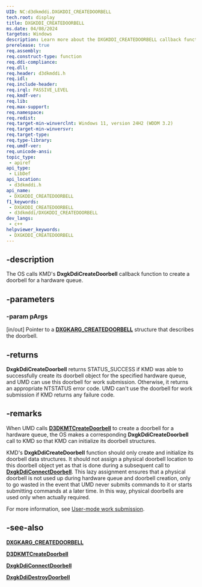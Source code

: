 ```yaml
---
UID: NC:d3dkmddi.DXGKDDI_CREATEDOORBELL
tech.root: display
title: DXGKDDI_CREATEDOORBELL
ms.date: 04/08/2024
targetos: Windows
description: Learn more about the DXGKDDI_CREATEDOORBELL callback function.
prerelease: true
req.assembly: 
req.construct-type: function
req.ddi-compliance: 
req.dll: 
req.header: d3dkmddi.h
req.idl: 
req.include-header: 
req.irql: PASSIVE_LEVEL
req.kmdf-ver: 
req.lib: 
req.max-support: 
req.namespace: 
req.redist: 
req.target-min-winverclnt: Windows 11, version 24H2 (WDDM 3.2)
req.target-min-winversvr: 
req.target-type: 
req.type-library: 
req.umdf-ver: 
req.unicode-ansi: 
topic_type:
 - apiref
api_type:
 - LibDef
api_location:
 - d3dkmddi.h
api_name:
 - DXGKDDI_CREATEDOORBELL
f1_keywords:
 - DXGKDDI_CREATEDOORBELL
 - d3dkmddi/DXGKDDI_CREATEDOORBELL
dev_langs:
 - c++
helpviewer_keywords:
 - DXGKDDI_CREATEDOORBELL
---
```


## -description

The OS calls KMD's **DxgkDdiCreateDoorbell** callback function to create a doorbell for a hardware queue.

## -parameters

### -param pArgs

[in/out] Pointer to a [**DXGKARG_CREATEDOORBELL**](ns-d3dkmddi-dxgkarg_createdoorbell.md) structure that describes the doorbell.

## -returns

**DxgkDdiCreateDoorbell** returns STATUS_SUCCESS if KMD was able to successfully create its doorbell object for the specified hardware queue, and UMD can use this doorbell for work submission. Otherwise, it returns an appropriate NTSTATUS error code. UMD can't use the doorbell for work submission if KMD returns any failure code.

## -remarks

When UMD calls [**D3DKMTCreateDoorbell**](../d3dkmthk/nf-d3dkmthk-d3dkmtcreatedoorbell.md) to create a doorbell for a hardware queue, the OS makes a corresponding **DxgkDdiCreateDoorbell** call to KMD so that KMD can initialize its doorbell structures.

KMD's **DxgkDdiCreateDoorbell** function should only create and initialize its doorbell data structures. It should not assign a physical doorbell location to this doorbell object yet as that is done during a subsequent call to [**DxgkDdiConnectDoorbell**](nc-d3dkmddi-dxgkddi_connectdoorbell.md). This lazy assignment ensures that a physical doorbell is not used up during hardware queue and doorbell creation, only to go wasted in the event that UMD never submits commands to it or starts submitting commands at a later time. In this way, physical doorbells are used only when actually required.

For more information, see [User-mode work submission](/windows-hardware/drivers/display/user-mode-work-submission).

## -see-also

[**DXGKARG_CREATEDOORBELL**](ns-d3dkmddi-dxgkarg_createdoorbell.md)

[**D3DKMTCreateDoorbell**](../d3dkmthk/nf-d3dkmthk-d3dkmtcreatedoorbell.md)

[**DxgkDdiConnectDoorbell**](nc-d3dkmddi-dxgkddi_connectdoorbell.md)

[**DxgkDdiDestroyDoorbell**](nc-d3dkmddi-dxgkddi_destroydoorbell.md)
